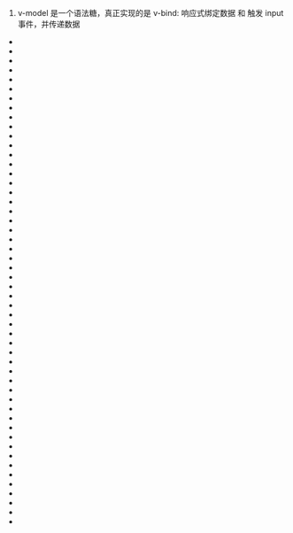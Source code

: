 <!--
 * @Author: your name
 * @Date: 2021-07-10 10:28:58
 * @LastEditTime: 2021-07-10 10:31:24
 * @LastEditors: Please set LastEditors
 * @Description: In User Settings Edit
 * @FilePath: \notes\study notes\vue\vue知识.vue
-->

1. v-model 是一个语法糖，真正实现的是 v-bind: 响应式绑定数据 和 触发 input 事件，并传递数据

-
-
-
-
-
-
-
-
-
-
-
-
-
-
-
-
-
-
-
-
-
-
-
-
-
-
-
-
-
-
-
-
-
-
-
-
-
-
-
-
-
-
-
-
-
-
-
-
-
-
-
-
